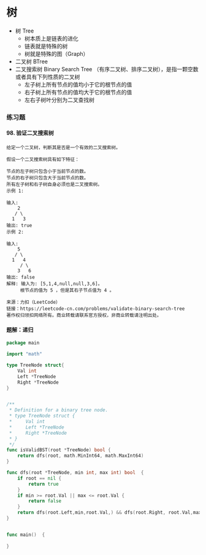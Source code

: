 # 树

- 树	Tree
    - 树本质上是链表的进化
    - 链表就是特殊的树
    - 树就是特殊的图（Graph）
- 二叉树  BTree
- 二叉搜索树 Binary Search Tree （有序二叉树、排序二叉树），是指一颗空数或者具有下列性质的二叉树
    - 左子树上所有节点的值均小于它的根节点的值
    - 右子树上所有节点的值均大于它的根节点的值
    - 左右子树叶分别为二叉查找树





### 练习题

#### 98. 验证二叉搜索树

```
给定一个二叉树，判断其是否是一个有效的二叉搜索树。

假设一个二叉搜索树具有如下特征：

节点的左子树只包含小于当前节点的数。
节点的右子树只包含大于当前节点的数。
所有左子树和右子树自身必须也是二叉搜索树。
示例 1:

输入:
    2
   / \
  1   3
输出: true
示例 2:

输入:
    5
   / \
  1   4
     / \
    3   6
输出: false
解释: 输入为: [5,1,4,null,null,3,6]。
     根节点的值为 5 ，但是其右子节点值为 4 。

来源：力扣（LeetCode）
链接：https://leetcode-cn.com/problems/validate-binary-search-tree
著作权归领扣网络所有。商业转载请联系官方授权，非商业转载请注明出处。
```



#### 题解：递归

```go
package main

import "math"

type TreeNode struct{
	Val int
	Left *TreeNode
	Right *TreeNode
}


/**
 * Definition for a binary tree node.
 * type TreeNode struct {
 *     Val int
 *     Left *TreeNode
 *     Right *TreeNode
 * }
 */
func isValidBST(root *TreeNode) bool {
	return dfs(root, math.MinInt64, math.MaxInt64)
}

func dfs(root *TreeNode, min int, max int) bool  {
	if root == nil {
		return true
	}
	if min >= root.Val || max <= root.Val {
		return false
	}
	return dfs(root.Left,min,root.Val,) && dfs(root.Right, root.Val,max)
}


func main()  {
	
}


```

